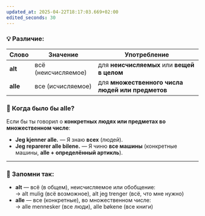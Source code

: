 ```yaml
---
updated_at: 2025-04-22T18:17:03.669+02:00
edited_seconds: 30
---
```

 ### 💡 Различие:

| Слово    | Значение            | Употребление                                     |
| -------- | ------------------- | ------------------------------------------------ |
| **alt**  | всё (неисчисляемое) | для **неисчисляемых** или **вещей в целом**      |
| **alle** | все (исчисляемое)   | для **множественного числа людей или предметов** |
### 🔁 Когда было бы **alle**?

Если бы ты говорил о **конкретных людях или предметах во множественном числе**:

- **Jeg kjenner alle.** — Я знаю **всех** (людей).    
- **Jeg reparerer alle bilene.** — Я чиню **все машины** (конкретные машины, **alle + определённый артикль**).
    
---

### 🧠 Запомни так:

- **alt** — всё (в общем), неисчисляемое или обобщение:  
    → alt mulig (всё возможное), alt jeg trenger (всё, что мне нужно)    
- **alle** — все (конкретные), во множественном числе:  
    → alle mennesker (все люди), alle bøkene (все книги)
